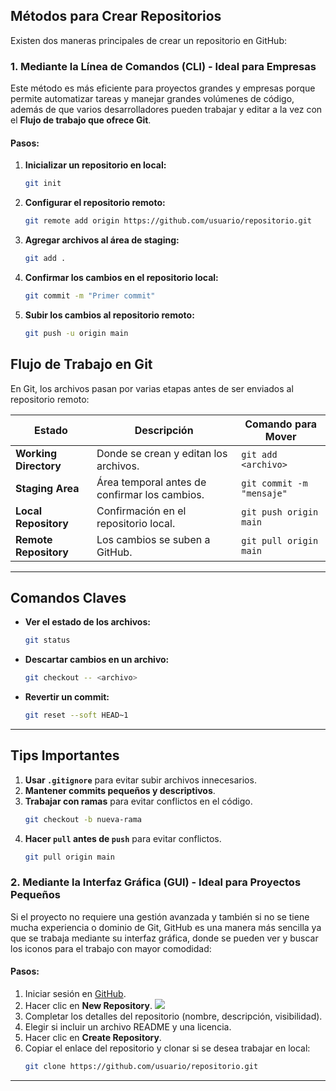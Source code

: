 ## Métodos para Crear Repositorios

Existen dos maneras principales de crear un repositorio en GitHub:

### 1. Mediante la Línea de Comandos (CLI) - Ideal para Empresas

Este método es más eficiente para proyectos grandes y empresas porque permite automatizar tareas y manejar grandes volúmenes de código, además de que varios desarrolladores pueden trabajar y editar a la vez con el **Flujo de trabajo que ofrece Git**.

#### Pasos:
1. **Inicializar un repositorio en local:**
   ```bash
   git init
   ```
2. **Configurar el repositorio remoto:**
   ```bash
   git remote add origin https://github.com/usuario/repositorio.git
   ```
3. **Agregar archivos al área de staging:**
   ```bash
   git add .
   ```
4. **Confirmar los cambios en el repositorio local:**
   ```bash
   git commit -m "Primer commit"
   ```
5. **Subir los cambios al repositorio remoto:**
   ```bash
   git push -u origin main
   ```

## Flujo de Trabajo en Git

En Git, los archivos pasan por varias etapas antes de ser enviados al repositorio remoto:

| Estado             | Descripción                                            | Comando para Mover |
|--------------------|----------------------------------------------------|----------------------|
| **Working Directory** | Donde se crean y editan los archivos.            | `git add <archivo>`  |
| **Staging Area**   | Área temporal antes de confirmar los cambios.      | `git commit -m "mensaje"` |
| **Local Repository** | Confirmación en el repositorio local.             | `git push origin main` |
| **Remote Repository** | Los cambios se suben a GitHub.                   | `git pull origin main` |

---

## Comandos Claves

- **Ver el estado de los archivos:**
  ```bash
  git status
  ```
- **Descartar cambios en un archivo:**
  ```bash
  git checkout -- <archivo>
  ```
- **Revertir un commit:**
  ```bash
  git reset --soft HEAD~1
  ```

---

## Tips Importantes

1. **Usar `.gitignore`** para evitar subir archivos innecesarios.
2. **Mantener commits pequeños y descriptivos**.
3. **Trabajar con ramas** para evitar conflictos en el código.
   ```bash
   git checkout -b nueva-rama
   ```
4. **Hacer `pull` antes de `push`** para evitar conflictos.
   ```bash
   git pull origin main
   ```

### 2. Mediante la Interfaz Gráfica (GUI) - Ideal para Proyectos Pequeños

Si el proyecto no requiere una gestión avanzada y también si no se tiene mucha experiencia o dominio de Git, GitHub es una manera más sencilla ya que se trabaja mediante su interfaz gráfica, donde se pueden ver y buscar los iconos para el trabajo con mayor comodidad:

#### Pasos:
1. Iniciar sesión en [GitHub](https://github.com/).
2. Hacer clic en **New Repository**.
    <image src="/otros/New_repository.jpeg" > 
4. Completar los detalles del repositorio (nombre, descripción, visibilidad).
5. Elegir si incluir un archivo README y una licencia.
6. Hacer clic en **Create Repository**.
7. Copiar el enlace del repositorio y clonar si se desea trabajar en local:
   ```bash
   git clone https://github.com/usuario/repositorio.git
   ```

---


